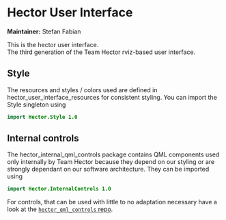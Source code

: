 # Hector User Interface

**Maintainer:** Stefan Fabian

This is the hector user interface.  
The third generation of the Team Hector rviz-based user interface.

## Style

The resources and styles / colors used are defined in hector_user_interface_resources for consistent styling.
You can import the Style singleton using

```qml
import Hector.Style 1.0
```

## Internal controls

The hector_internal_qml_controls package contains QML components used only internally by Team Hector because they depend on our styling or are strongly dependant on our software architecture.
They can be imported using

```qml
import Hector.InternalControls 1.0
```

For controls, that can be used with little to no adaptation necessary have a look at the [`hector_qml_controls` repo](https://github.com/tu-darmstadt-ros-pkg/hector_qml_controls).
